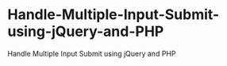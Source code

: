 # Handle-Multiple-Input-Submit-using-jQuery-and-PHP
Handle Multiple Input Submit using jQuery and PHP
